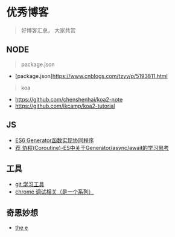 #  优秀博客

> 好博客汇总， 大家共赏


## NODE

> package.json

- [package.json]https://www.cnblogs.com/tzyy/p/5193811.html

> koa

- https://github.com/chenshenhai/koa2-note
- https://github.com/ikcamp/koa2-tutorial


## JS

- [ES6 Generator函数实现协同程序](https://github.com/Jocs/jocs.github.io/issues/12)
- [荐 协程(Coroutine)-ES中关于Generator/async/await的学习思考](https://blog.csdn.net/shenlei19911210/article/details/61194617)


## 工具

- [git 学习工具](https://learngitbranching.js.org/?demo)
- [chrome 调试相关（是一个系列）](https://juejin.im/post/5c0ee12551882545e24ef291?utm_source=gold_browser_extension)

## 奇思妙想

- [the e](https://github.com/eeeeeeeeeeeeeeeeeeeeeeeeeeeeeeee/eeeeeeeeeeeeeeeeeeeeeeeeeeeeeeeeeeeeeeeeeeeeeeeeeeeeeeeeeeeeeeeeeeeeeeeeeeeeeeeeeeeeeeeeeeeeeeeeeeee/blob/eeeeeeeeeeeeeeeeeeeeeeee/e.py)
